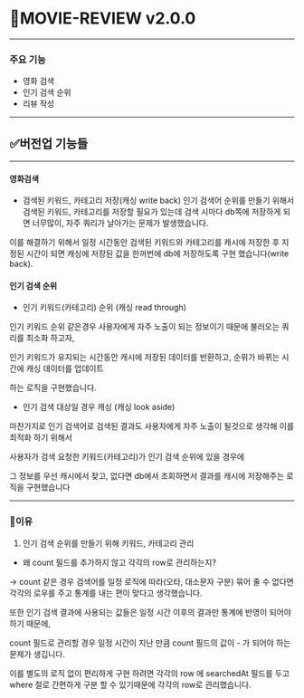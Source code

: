 # :art:MOVIE-REVIEW v2.0.0

--------------------------------------
### 주요 기능
- 영화 검색
- 인기 검색 순위
- 리뷰 작성

---------------------
## :white_check_mark:버전업 기능들
--------------------------
#### 영화검색
- 검색된 키워드, 카테고리 저장(캐싱 write back)
인기 검색어 순위를 만들기 위해서 검색된 키워드, 카테고리를 저장할 필요가 있는데
검색 시마다 db쪽에 저장하게 되면 너무많이, 자주 쿼리가 날아가는 문제가 발생했습니다.

이를 해결하기 위해서 일정 시간동안 검색된 키워드와 카테고리를 캐시에 저장한 후
지정된 시간이 되면 캐싱에 저장된 값을 한꺼번에 db에 저장하도록 구현 했습니다(write back).


#### 인기 검색 순위

- 인기 키워드(카테고리) 순위 (캐싱 read through)

인기 키워드 순위 같은경우 사용자에게 자주 노출이 되는 정보이기 때문에 불러오는 쿼리를 최소화 하고자,

인기 키워드가 유지되는 시간동안 캐시에 저장된 데이터를 반환하고, 순위가 바뀌는 시간에 캐싱 데이터를 업데이트

하는 로직을 구현했습니다.


- 인기 검색 대상일 경우 캐싱 (캐싱 look aside)

마찬가지로 인기 검색어로 검색된 결과도 사용자에게 자주 노출이 될것으로 생각해 이를 최적화 하기 위해서

사용자가 검색 요청한 키워드(카테고리)가 인기 검색 순위에 있을 경우에

그 정보를 우선 캐시에서 찾고, 없다면 db에서 조회하면서 결과를 캐시에 저장해주는 로직을 구현했습니다




------------------------------------------

### :memo:이유
1. 인기 검색 순위를 만들기 위해 키워드, 카테고리 관리
- 왜 count 필드를 추가하지 않고 각각의 row로 관리하는지?

-> count 같은 경우 검색어를 일정 로직에 따라(오타, 대소문자 구분) 묶어 줄 수 없다면 각각의 로우를 주고 통계를 내는 편이 맞다고 생각했습니다.

  또한 인기 검색 결과에 사용되는 값들은 일정 시간 이후의 결과만 통계에 반영이 되어야 하기 때문에,
  
  count 필드로 관리할 경우 일정 시간이 지난 만큼 count 필드의 값이 - 가 되어야 하는 문제가 생깁니다.
 
  이를 별도의 로직 없이 편리하게 구현 하려면 각각의 row 에 searchedAt 필드를 두고 where 절로 간편하게 구분 할 수 있기때문에 각각의 row로 관리했습니다.









